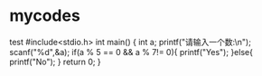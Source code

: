 # mycodes
test
#include<stdio.h>
int main()
{
	int a;
	printf("请输入一个数:\n");
	scanf("%d",&a);
	if(a % 5 == 0 && a % 7!= 0){
		printf("Yes");
	}else{
		printf("No");
	}
	return 0;
}
